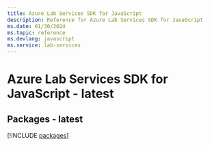 ```yaml
---
title: Azure Lab Services SDK for JavaScript
description: Reference for Azure Lab Services SDK for JavaScript
ms.date: 01/30/2024
ms.topic: reference
ms.devlang: javascript
ms.service: lab-services
---
```

# Azure Lab Services SDK for JavaScript - latest
## Packages - latest
[!INCLUDE [packages](lab-services-index.md)]